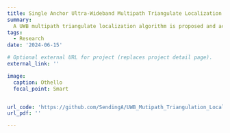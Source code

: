 ```yaml
---
title: Single Anchor Ultra-Wideband Multipath Triangulate Localization
summary: 
  A UWB multipath triangulate localization algorithm is proposed and achieved , including the generation of UWB signal and the channel model, the extract of CIR, the obtainment of AOA, AOD, rTOF and the localization algorithm. The simulation is initially verified successfully.
tags:
  - Research
date: '2024-06-15'

# Optional external URL for project (replaces project detail page).
external_link: ''

image:
  caption: Othello
  focal_point: Smart


url_code: 'https://github.com/SendingA/UWB_Mutipath_Triangulation_Localization'
url_pdf: ''

---
```

